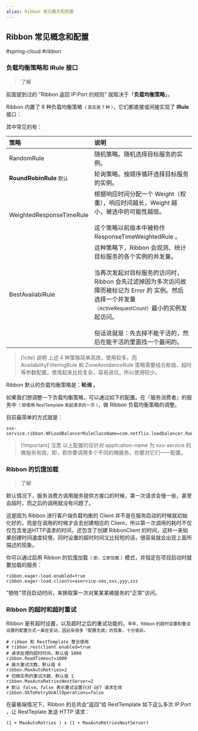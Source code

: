 ```yaml
---
alias: Ribbon 常见概念和配置
---
```


## Ribbon 常见概念和配置

#spring-cloud #ribbon 

### 负载均衡策略和 IRule 接口

> 了解

前面提到过的 "Ribbon 返回 IP:Port 的规则" 就取决于「**负载均衡策略**」。

Ribbon 内置了 8 种负载均衡策略<small>（ 其实是 7 种 ）</small>，它们都直接或间接实现了 **IRule** 接口：

其中常见的有：

| 策略 | 说明 |
| :- | :- |
| RandomRule | 随机策略。随机选择目标服务的实例。|
| **RoundRobinRule** <small>默认</small> | 轮询策略。按顺序循环选择目标服务的实例。|
| WeightedResponseTimeRule | 根据响应时间分配一个 Weight（权重），响应时间越长，Weight 越小，被选中的可能性越低。<br><br>这个策略以前版本中被称作 ResponseTimeWeightedRule 。|
| BestAvailablRule | 这种策略下，Ribbon 会观测、统计目标服务的各个实例的并发量。<br><br>当再次发起对目标服务的访问时，Ribbon 会先过滤掉因为多次访问故障而被标记为 Error 的 实例。然后选择一个并发量<small>（ActiveRequestCount）</small>最小的实例发起访问。<br><br>俗话说就是：先去掉不能干活的，然后在能干活的里面找一个最闲的。|


> [!cite] 说明
> 上述 4 种策略简单高效，使用较多。而 AvailabilityFilteringRule 和 ZoneAvoidanceRule 策略需要结合断路、超时等参数配置，使用起来比较复杂，容易进坑，所以使用较少。

Ribbon 默认的负载均衡策略是：**轮询** 。

如果我们想调整一下负载均衡策略，可以通过如下的配置。在『服务消费者』的服务中<small>（ 即使用 RestTemplate 发起请求的一方 ）</small>，做 Ribbon 负载均衡策略的调整。

目前最简单的方式就是：

``` properties:no-line-numbers
xxx-service.ribbon.NFLoadBalancerRuleClassName=com.netflix.loadbalancer.RandomRule
```

> [!important] 注意
以上配置的仅针对 application-name 为 xxx-service 的微服务有效。即，若你要调用多个不同的微服务，你要对它们一一配置。

### Ribbon 的饥饿加载

> 了解

默认情况下，服务消费方调用服务提供方接口的时候，第一次请求会慢一些，甚至会超时，而之后的调用就没有问题了。

这是因为 Ribbon 进行客户端负载均衡的 Client 并不是在服务启动的时候就初始化好的，而是在调用的时候才会去创建相应的 Client，所以第一次调用的耗时不仅仅包含发送HTTP请求的时间，还包含了创建 RibbonClient 的时间，这样一来如果创建时间速度较慢，同时设置的超时时间又比较短的话，很容易就会出现上面所描述的现象。

你可以通过启用 Ribbon 的饥饿加载<small>（ 即，立即加载 ）</small>模式，并指定在项目启动时就要加载的服务：

``` properties
ribbon.eager-load.enabled=true
ribbon.eager-load.clients=aservice-sms,xxx,yyy,zzz
```

"牺牲"项目启动时间，来换取第一次对某某某微服务的"正常"访问。

### Ribbon 的超时和超时重试

Ribbon 是有超时设置，以及超时之后的重试功能的。<small>早年，Ribbon 的超时设置和重试设置的配置方式一直在变动，因此有很多『配置无效』的现象，十分诡异。</small>

``` properties
# ribbon 和 RestTemplate 整合使用
# ribbon.restclient.enabled=true 
# 请求处理的超时时间，默认值 5000 
ribbon.ReadTimeout=1000
# 最大重试次数，默认值 0 
ribbon.MaxAutoRetries=2
# 切换实例的重试次数，默认值 1 
ribbon.MaxAutoRetriesNextServer=2
# 默认 false。false 表示重试设置只对 GET 请求生效
ribbon.OkToRetryOnAllOperations=false
```

在最极端情况下，Ribbon 的总共会“返回”给 RestTemplate 如下这么多次 IP:Port ，让 RestTeplate 发送 HTTP 请求：

``` txt:no-line-numbers
(1 + MaxAutoRetries ) x (1 + MaxAutoRetriesNextServer)
```  
